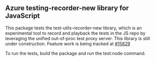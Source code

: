 ## Azure testing-recorder-new library for JavaScript

This package tests the test-utils-recorder-new library, which is an experimental tool to record and playback the tests in the JS repo by leveraging the unified out-of-proc test proxy server. This library is still under construction.
Feature work is being tracked at [#15829](https://github.com/Azure/azure-sdk-for-js/issues/15829)

To run the tests, build the package and run the test:node command.
